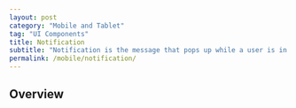 ```yaml
---
layout: post
category: "Mobile and Tablet"
tag: "UI Components"
title: Notification
subtitle: "Notification is the message that pops up while a user is in your app and are intended to inform users about events triggered by the user or system itself."
permalink: /mobile/notification/
---
```


## Overview
